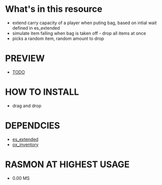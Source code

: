 # What's in this resource
+ extend carry capacity of a player when puting bag, based on intial wait defined in es_extended
+ simulate item falling when bag is taken off - drop all items at once
+ picks a random item, random amount to drop 
  

# PREVIEW
- <a href="https://youtu.be/4BJ8PjH5P8A">TODO</a>

# HOW TO INSTALL
+ drag and drop

# DEPENDCIES
 - <a href="https://github.com/esx-framework/esx-legacy/tree/main/%5Besx%5D/es_extended">es_extended</a>
 - <a href="https://github.com/overextended/ox_inventory">ox_inventory</a>

# RASMON AT HIGHEST USAGE
+ 0.00 MS

